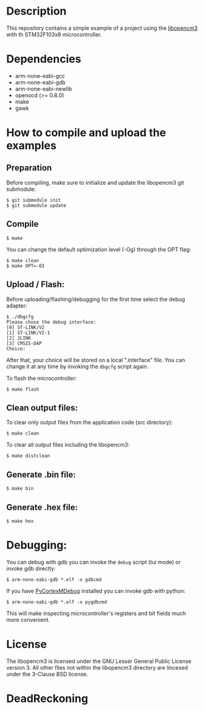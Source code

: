 # Description
This repository contains a simple example of a project using the [libopencm3](https://github.com/libopencm3/libopencm3) with th STM32F103x8 microcontroller.

# Dependencies

* arm-none-eabi-gcc
* arm-none-eabi-gdb
* arm-none-eabi-newlib
* openocd (>= 0.8.0)
* make
* gawk

# How to compile and upload the examples

## Preparation
Before compiling, make sure to initialize and update the libopencm3 git submodule:
```
$ git submodule init
$ git submodule update
```

## Compile
```
$ make
```
You can change the default optimization level (-Og) through the OPT flag:
```
$ make clean
$ make OPT=-O3
```

## Upload / Flash:
Before uploading/flashing/debugging for the first time select the debug adapter:
```
$ ./dbgcfg
Please chose the debug interface:
[0] ST-LINK/V2
[1] ST-LINK/V2-1
[2] JLINK
[3] CMSIS-DAP
Choice:
```
After that, your choice will be stored on a local ".interface" file. You can change it at any time by invoking the ```dbgcfg``` script again.

To flash the microcontroller:
```
$ make flash
```

## Clean output files:
To clear only output files from the application code (src directory):
```
$ make clean
```
To clear all output files including the libopencm3:
```
$ make distclean
```

## Generate .bin file:
```
$ make bin
```

## Generate .hex file:
```
$ make hex
```

# Debugging:
You can debug with gdb you can invoke the ```debug``` script (tui mode) or invoke gdb directly:
```
$ arm-none-eabi-gdb *.elf -x gdbcmd
```

If you have [PyCortexMDebug](https://github.com/bnahill/PyCortexMDebug) installed you can invoke gdb with python:
```
$ arm-none-eabi-gdb *.elf -x pygdbcmd
```

This will make inspecting microcontroller's registers and bit fields much more convenient.

# License
The libopencm3 is licensed under the GNU Lesser General Public License version 3. All other files not within the libopencm3 directory are lincesed under the 3-Clause BSD license.
# DeadReckoning
